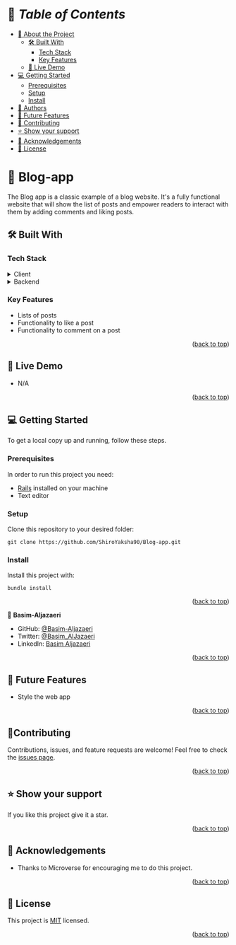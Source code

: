 <a name="readme-top"></a>

# 📗 *Table of Contents*

- [📖 About the Project](#about-project)
  - [🛠️ Built With](#built-with)
    - [Tech Stack](#tech-stack)
    - [Key Features](#key-features)
  - [🚀 Live Demo](#live-demo)
- [💻 Getting Started](#getting-started)
  - [Prerequisites](#prerequisites)
  - [Setup](#setup)
  - [Install](#install)
- [👥 Authors](#authors)
- [🔭 Future Features](#future-features)
- [🤝 Contributing](#contributing)
- [⭐ Show your support](#support)
- [🙏 Acknowledgements](#acknowledgements)
- [📝 License](#license)

# 📖 Blog-app <a name="about-project"></a>
The Blog app is a classic example of a blog website. It's a fully functional website that will show the list of posts and empower readers to interact with them by adding comments and liking posts.

## 🛠️ Built With <a name="built-with"></a>
### Tech Stack
<details><summary>Client</summary>
<ul>
  <li><a href="https://html.com/">HTML</a></li>
  <li><a href="https://developer.mozilla.org/en-US/docs/Web/CSS">CSS</a></li>
</ul>
</details>
<details><summary>Backend</summary>
<ul>
  <li><a href='https://rubyonrails.org/'>Rails</a></li>
</ul>
</details>

### Key Features
  - Lists of posts
  - Functionality to like a post
  - Functionality to comment on a post

<p align="right">(<a href="#readme-top">back to top</a>)</p>

## 🚀 Live Demo <a name="live-demo"></a>
- N/A
<!-- [Metrics](https://metrics-59av.onrender.com/) -->

<p align="right">(<a href="#readme-top">back to top</a>)</p>

## :computer: Getting Started <a name="getting-started"></a>
To get a local copy up and running, follow these steps.<br>

### Prerequisites

In order to run this project you need:
- [Rails](https://rubyonrails.org/) installed on your machine
- Text editor

### Setup

Clone this repository to your desired folder:<br>
```
git clone https://github.com/ShiroYaksha90/Blog-app.git
```

### Install

Install this project with:<br>
```
bundle install
```

<p align="right">(<a href="#readme-top">back to top</a>)</p>

👤 **Basim-Aljazaeri**

- GitHub: [@Basim-Aljazaeri](https://github.com/Shiroyaksha90)
- Twitter: [@Basim_AlJazaeri](https://twitter.com/Basim_AlJazaeri)
- LinkedIn: [Basim Aljazaeri](https://www.linkedin.com/in/basim-aljazaeri-603682201/)

<p align="right">(<a href="#readme-top">back to top</a>)</p>

## 🔭 Future Features <a name="future-features"></a>
  - Style the web app


<p align="right">(<a href="#readme-top">back to top</a>)</p>

## 🤝Contributing <a name="contributing"></a>
Contributions, issues, and feature requests are welcome!
Feel free to check the [issues page](https://github.com/ShiroYaksha90/Blog-app/issues).

<p align="right">(<a href="#readme-top">back to top</a>)</p>

## ⭐ Show your support <a name="support"></a>
If you like this project give it a star.

<p align="right">(<a href="#readme-top">back to top</a>)</p>

## 🙏 Acknowledgements <a name="acknowledgements"></a>
- Thanks to Microverse for encouraging me to do this project.

<p align="right">(<a href="#readme-top">back to top</a>)</p>
  
## 📝 License <a name="license"></a>
This project is [MIT](./MIT.md) licensed.

<p align="right">(<a href="#readme-top">back to top</a>)</p>